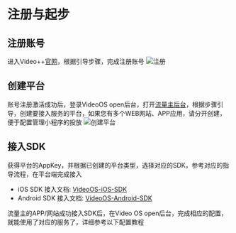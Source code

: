 # 注册与起步

## 注册账号
进入Video++[官网](https://videojj.com/)，根据引导步骤，完成注册账号
![注册](https://static.videojj.com/dev/Image/regist.png)

## 创建平台
账号注册激活成功后，登录VideoOS open后台，打开[流量主后台](https://os.videojj.com/)，根据步骤引导，创建要接入服务的平台，如果您有多个WEB网站、APP应用，请分开创建，便于配置管理小程序的投放
![创建平台](https://static.videojj.com/dev/Image/index-page.jpg)

## 接入SDK
获得平台的AppKey，并根据已创建的平台类型，选择对应的SDK，参考对应的指导流程，在平台端完成接入  

- iOS SDK 接入文档: [VideoOS-iOS-SDK](https://github.com/VideoOS/VideoOS-iOS-SDK/blob/master/docs/index.md)
- Android SDK 接入文档: [VideoOS-Android-SDK](https://github.com/VideoOS/VideoOS-Android-SDK/blob/master/docs/index.md)

流量主的APP/网站成功接入SDK后，在Video OS open后台，完成相应的配置，就能使用了对应的服务了，详细参考以下配置教程
